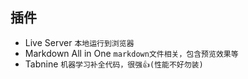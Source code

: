 ## 插件
- Live Server    `本地运行到浏览器`
- Markdown All in One    `markdown文件相关，包含预览效果等`
- Tabnine   `机器学习补全代码，很强👍(性能不好勿装)`